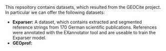 This repsoitory contains datasets, which resulted from the GEOCite project.
In particular we can offer the following datasets:

- **Exparser:** A dataset, which contains extracted and segmented reference strings from 170 German scientific publications. References were annotated with the EXannotator tool and are useable to train the Exparser model.
- **GEOprof:**
